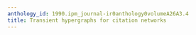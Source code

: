 ```yaml
---
anthology_id: 1990.ipm_journal-ir0anthology0volumeA26A3.4
title: Transient hypergraphs for citation networks
---
```

